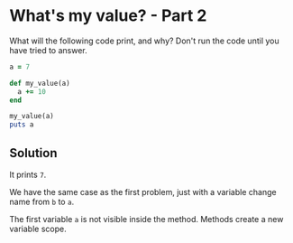 # What's my value? - Part 2

What will the following code print, and why? Don't run the code until you have tried to answer.

```ruby
a = 7

def my_value(a)
  a += 10
end

my_value(a)
puts a
```

## Solution

It prints ```7```.

We have the same case as the first problem, just with a variable change name from ```b``` to ```a```.

The first variable ```a``` is not visible inside the method. Methods create a new variable scope.
